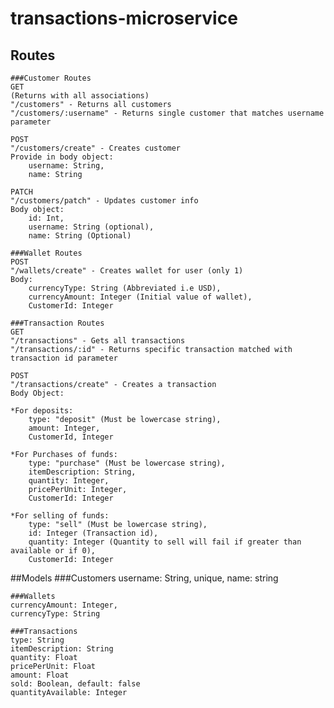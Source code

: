# transactions-microservice

## Routes
    ###Customer Routes
    GET
    (Returns with all associations)
    "/customers" - Returns all customers
    "/customers/:username" - Returns single customer that matches username parameter
    
    POST
    "/customers/create" - Creates customer 
    Provide in body object: 
        username: String,
        name: String
    
    PATCH
    "/customers/patch" - Updates customer info
    Body object:
        id: Int,
        username: String (optional),
        name: String (Optional)

    ###Wallet Routes
    POST
    "/wallets/create" - Creates wallet for user (only 1)
    Body:
        currencyType: String (Abbreviated i.e USD),
        currencyAmount: Integer (Initial value of wallet),
        CustomerId: Integer

    ###Transaction Routes
    GET
    "/transactions" - Gets all transactions
    "/transactions/:id" - Returns specific transaction matched with transaction id parameter
    
    POST
    "/transactions/create" - Creates a transaction
    Body Object:

    *For deposits:
        type: "deposit" (Must be lowercase string),
        amount: Integer,
        CustomerId, Integer

    *For Purchases of funds:
        type: "purchase" (Must be lowercase string),
        itemDescription: String,
        quantity: Integer,
        pricePerUnit: Integer,
        CustomerId: Integer

    *For selling of funds:
        type: "sell" (Must be lowercase string),
        id: Integer (Transaction id),
        quantity: Integer (Quantity to sell will fail if greater than available or if 0),
        CustomerId: Integer

##Models
    ###Customers
    username: String, unique,
    name: string

    ###Wallets
    currencyAmount: Integer,
    currencyType: String

    ###Transactions
    type: String
    itemDescription: String
    quantity: Float
    pricePerUnit: Float
    amount: Float
    sold: Boolean, default: false
    quantityAvailable: Integer
